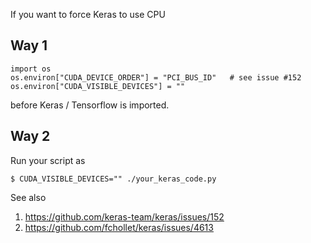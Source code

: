 If you want to force Keras to use CPU


## Way 1

    import os
    os.environ["CUDA_DEVICE_ORDER"] = "PCI_BUS_ID"   # see issue #152
    os.environ["CUDA_VISIBLE_DEVICES"] = ""

before Keras / Tensorflow is imported.

## Way 2

Run your script as

    $ CUDA_VISIBLE_DEVICES="" ./your_keras_code.py

See also

1. https://github.com/keras-team/keras/issues/152
2. https://github.com/fchollet/keras/issues/4613